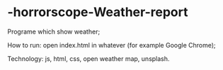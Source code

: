 # -horrorscope-Weather-report

Programe which show weather;

How to run:
open index.html in whatever (for example Google Chrome);

Technology:
js,
html,
css,
open weather map,
unsplash.

